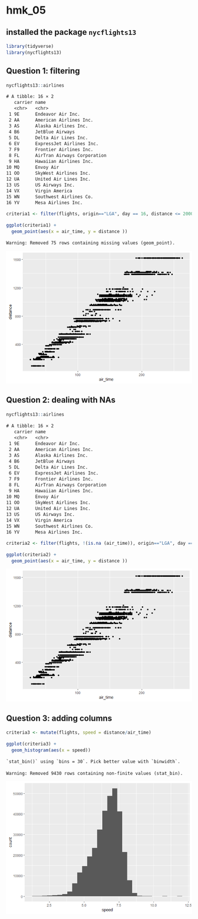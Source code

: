 hmk_05
================

## installed the package `nycflights13`

``` r
library(tidyverse)
library(nycflights13)
```

## Question 1: filtering

``` r
nycflights13::airlines
```

    # A tibble: 16 × 2
       carrier name                       
       <chr>   <chr>                      
     1 9E      Endeavor Air Inc.          
     2 AA      American Airlines Inc.     
     3 AS      Alaska Airlines Inc.       
     4 B6      JetBlue Airways            
     5 DL      Delta Air Lines Inc.       
     6 EV      ExpressJet Airlines Inc.   
     7 F9      Frontier Airlines Inc.     
     8 FL      AirTran Airways Corporation
     9 HA      Hawaiian Airlines Inc.     
    10 MQ      Envoy Air                  
    11 OO      SkyWest Airlines Inc.      
    12 UA      United Air Lines Inc.      
    13 US      US Airways Inc.            
    14 VX      Virgin America             
    15 WN      Southwest Airlines Co.     
    16 YV      Mesa Airlines Inc.         

``` r
criteria1 <- filter(flights, origin=="LGA", day == 16, distance <= 2000)
```

``` r
ggplot(criteria1) +
  geom_point(aes(x = air_time, y = distance ))
```

    Warning: Removed 75 rows containing missing values (geom_point).

![](hmk_05_files/figure-gfm/unnamed-chunk-3-1.png)

## Question 2: dealing with NAs

``` r
nycflights13::airlines
```

    # A tibble: 16 × 2
       carrier name                       
       <chr>   <chr>                      
     1 9E      Endeavor Air Inc.          
     2 AA      American Airlines Inc.     
     3 AS      Alaska Airlines Inc.       
     4 B6      JetBlue Airways            
     5 DL      Delta Air Lines Inc.       
     6 EV      ExpressJet Airlines Inc.   
     7 F9      Frontier Airlines Inc.     
     8 FL      AirTran Airways Corporation
     9 HA      Hawaiian Airlines Inc.     
    10 MQ      Envoy Air                  
    11 OO      SkyWest Airlines Inc.      
    12 UA      United Air Lines Inc.      
    13 US      US Airways Inc.            
    14 VX      Virgin America             
    15 WN      Southwest Airlines Co.     
    16 YV      Mesa Airlines Inc.         

``` r
criteria2 <- filter(flights, !(is.na (air_time)), origin=="LGA", day == 16, distance <= 2000)
```

``` r
ggplot(criteria2) +
  geom_point(aes(x = air_time, y = distance ))
```

![](hmk_05_files/figure-gfm/unnamed-chunk-5-1.png)

## Question 3: adding columns

``` r
criteria3 <- mutate(flights, speed = distance/air_time)
```

``` r
ggplot(criteria3) + 
  geom_histogram(aes(x = speed))
```

    `stat_bin()` using `bins = 30`. Pick better value with `binwidth`.

    Warning: Removed 9430 rows containing non-finite values (stat_bin).

![](hmk_05_files/figure-gfm/unnamed-chunk-7-1.png)
